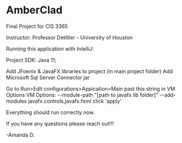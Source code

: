 # AmberClad
Final Project for CIS 3365

Instructor: Professor Detillier - University of Houston 

Running this application with IntelliJ: 

Project SDK: Java 11; 

Add JFoenix & JavaFX libraries to project (in main project folder)
Add Microsoft Sql Server Connector jar

Go to Run>Edit configurations>Appication>Main 
past this string in VM Options
VM Options: --module-path "[path to javafx lib folder]" --add-modules javafx.controls,javafx.fxml
click 'apply'

Everything should run correctly now. 

If you have any questions please reach out!!! 

-Amanda D. 



